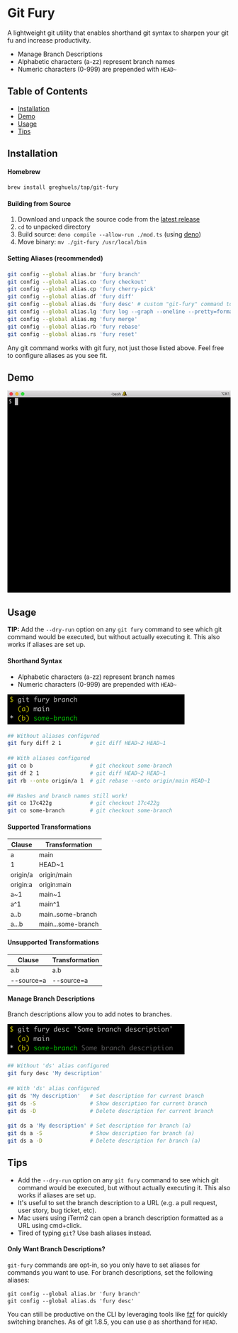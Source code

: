 # Git Fury

A lightweight git utility that enables shorthand git syntax to sharpen your git
fu and increase productivity.

- Manage Branch Descriptions
- Alphabetic characters (a-zz) represent branch names
- Numeric characters (0-999) are prepended with `HEAD~`

## Table of Contents

- [Installation](#installation)
- [Demo](#demo)
- [Usage](#usage)
- [Tips](#tips)

## Installation

#### Homebrew

```sh
brew install greghuels/tap/git-fury
```

#### Building from Source

1. Download and unpack the source code from the
   [latest release](https://github.com/greghuels/git-fury/releases/latest)
1. `cd` to unpacked directory
1. Build source: `deno compile --allow-run ./mod.ts` (using
   [deno](https://deno.land/))
1. Move binary: `mv ./git-fury /usr/local/bin`

#### Setting Aliases (recommended)

```sh
git config --global alias.br 'fury branch'
git config --global alias.co 'fury checkout'
git config --global alias.cp 'fury cherry-pick'
git config --global alias.df 'fury diff'
git config --global alias.ds 'fury desc' # custom "git-fury" command to set and delete branch descriptions
git config --global alias.lg 'fury log --graph --oneline --pretty=format:"%Cred%h%Creset -%C(yellow)%d%Creset %s %Cgreen(%cr) %C(bold blue)<%an>%Creset"'
git config --global alias.mg 'fury merge'
git config --global alias.rb 'fury rebase'
git config --global alias.rs 'fury reset'
```

Any git command works with git fury, not just those listed above. Feel free to
configure aliases as you see fit.

## Demo

<img src="https://github.com/greghuels/git-fury/blob/main/images/demo.gif" width="600" />

## Usage

**TIP:** Add the `--dry-run` option on any `git fury` command to see which git
command would be executed, but without actually executing it. This also works if
aliases are set up.

#### Shorthand Syntax

- Alphabetic characters (a-zz) represent branch names
- Numeric characters (0-999) are prepended with `HEAD~`

<img src="https://github.com/greghuels/git-fury/blob/main/images/basic-example.png" width="400" />

```sh
## Without aliases configured
git fury diff 2 1         # git diff HEAD~2 HEAD~1

## With aliases configured
git co b                  # git checkout some-branch
git df 2 1                # git diff HEAD~2 HEAD~1
git rb --onto origin/a 1  # git rebase --onto origin/main HEAD~1

## Hashes and branch names still work!
git co 17c422g            # git checkout 17c422g
git co some-branch        # git checkout some-branch
```

#### Supported Transformations

| Clause   | Transformation     |
| -------- | ------------------ |
| a        | main               |
| 1        | HEAD~1             |
| origin/a | origin/main        |
| origin:a | origin:main        |
| a~1      | main~1             |
| a^1      | main^1             |
| a..b     | main..some-branch  |
| a...b    | main...some-branch |

#### Unsupported Transformations

| Clause     | Transformation |
| ---------- | -------------- |
| a.b        | a.b            |
| --source=a | --source=a     |

#### Manage Branch Descriptions

Branch descriptions allow you to add notes to branches.

<img src="https://github.com/greghuels/git-fury/blob/main/images/set-branch-description.png" width="400" />

```sh
## Without 'ds' alias configured
git fury desc 'My description'

## With 'ds' alias configured
git ds 'My description'   # Set description for current branch
git ds -S                 # Show description for current branch
git ds -D                 # Delete description for current branch

git ds a 'My description' # Set description for branch (a)
git ds a -S               # Show description for branch (a)
git ds a -D               # Delete description for branch (a)
```

## Tips

- Add the `--dry-run` option on any `git fury` command to see which git command
  would be executed, but without actually executing it. This also works if
  aliases are set up.
- It's useful to set the branch description to a URL (e.g. a pull request, user
  story, bug ticket, etc).
- Mac users using iTerm2 can open a branch description formatted as a URL using
  cmd+click.
- Tired of typing `git`? Use bash aliases instead.

#### Only Want Branch Descriptions?

`git-fury` commands are opt-in, so you only have to set aliases for commands you
want to use. For branch descriptions, set the following aliases:

```
git config --global alias.br 'fury branch'
git config --global alias.ds 'fury desc'
```

You can still be productive on the CLI by leveraging tools like
[fzf](https://github.com/junegunn/fzf) for quickly switching branches. As of git
1.8.5, you can use `@` as shorthand for `HEAD`.
